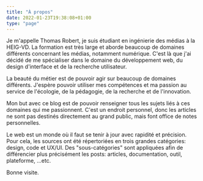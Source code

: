 ```yaml
---
title: "À propos"
date: 2022-01-23T19:38:08+01:00
type: "page"
---
```


Je m'appelle Thomas Robert, je suis étudiant en ingénierie des médias à la HEIG-VD. La formation est très large et aborde beaucoup de domaines différents concernant les médias, notamment numérique. C'est là que j'ai décidé de me spécialiser dans le domaine du développement web, du design d'interface et de la recherche utilisateur.

La beauté du métier est de pouvoir agir sur beaucoup de domaines différents. J'espère pouvoir utiliser mes compétences et ma passion au service de l'écologie, de la pédagogie, de la recherche et de l'innovation.

Mon but avec ce blog est de pouvoir renseigner tous les sujets liés à ces domaines qui me passionnent. C'est un endroit personnel, donc les articles ne sont pas destinés directement au grand public, mais font office de notes personnelles.

Le web est un monde où il faut se tenir à jour avec rapidité et précision. Pour cela, les sources ont été répertoriées en trois grandes catégories: design, code et UX/UI. Des "sous-catégories" sont appliquées afin de différencier plus précisément les posts: articles, documentation, outil, plateforme, ...etc.

Bonne visite.
